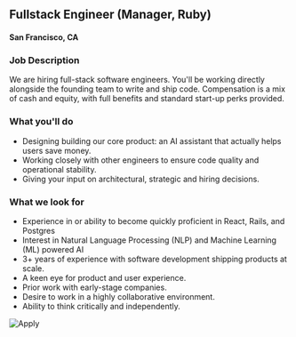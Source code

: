 ## Fullstack Engineer (Manager, Ruby)
#### San Francisco, CA

### Job Description
We are hiring full-stack software engineers. You'll be working directly alongside the founding team to write and ship code. Compensation is a mix of cash and equity, with full benefits and standard start-up perks provided.

### What you'll do
+	Designing building our core product: an AI assistant that actually helps users save money.
+	Working closely with other engineers to ensure code quality and operational stability.
+	Giving your input on architectural, strategic and hiring decisions.

### What we look for
+	Experience in or ability to become quickly proficient in React, Rails, and Postgres
+	Interest in Natural Language Processing (NLP) and Machine Learning (ML) powered AI
+	3+ years of experience with software development shipping products at scale.
+	A keen eye for product and user experience.
+	Prior work with early-stage companies.
+	Desire to work in a highly collaborative environment.
+	Ability to think critically and independently.


![Apply](https://dabuttonfactory.com/button.png?t=Apply&f=Calibri-Bold&ts=24&tc=fff&tshs=1&tshc=000&hp=20&vp=8&c=5&bgt=gradient&bgc=3d85c6&ebgc=073763)
